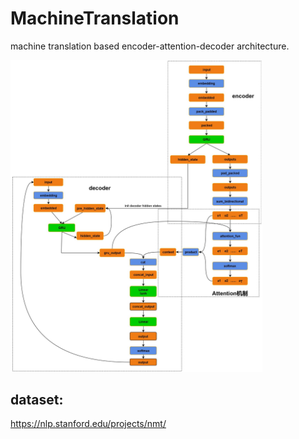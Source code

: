 # MachineTranslation
machine translation based encoder-attention-decoder architecture.

<img src="imgs/nlm.jpg" style='align:center; width:80%;'>

## dataset:
https://nlp.stanford.edu/projects/nmt/

